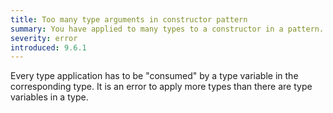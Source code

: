 ```yaml
---
title: Too many type arguments in constructor pattern
summary: You have applied to many types to a constructor in a pattern.
severity: error
introduced: 9.6.1
---
```


Every type application has to be "consumed" by a type variable in the
corresponding type.  It is an error to apply more types than there are
type variables in a type.

